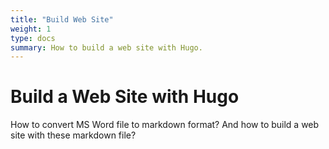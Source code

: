 ```yaml
---
title: "Build Web Site"
weight: 1
type: docs
summary: How to build a web site with Hugo.
---
```


# Build a Web Site with Hugo

How to convert MS Word file to markdown format? And how to build a web site with these markdown file?
